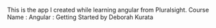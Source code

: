 This is the app I created while learning angular from Pluralsight.
Course Name : Angular : Getting Started by Deborah Kurata
